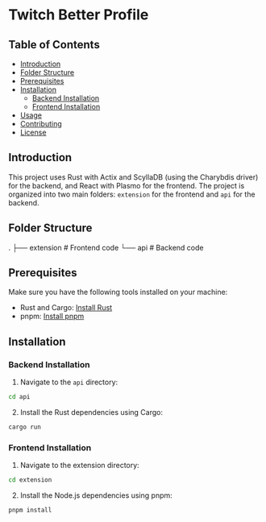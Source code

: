 # Twitch Better Profile

## Table of Contents
- [Introduction](#introduction)
- [Folder Structure](#folder-structure)
- [Prerequisites](#prerequisites)
- [Installation](#installation)
  - [Backend Installation](#backend-installation)
  - [Frontend Installation](#frontend-installation)
- [Usage](#usage)
- [Contributing](#contributing)
- [License](#license)

## Introduction
This project uses Rust with Actix and ScyllaDB (using the Charybdis driver) for the backend, and React with Plasmo for the frontend. The project is organized into two main folders: `extension` for the frontend and `api` for the backend.

## Folder Structure

.
├── extension # Frontend code
└── api # Backend code


## Prerequisites
Make sure you have the following tools installed on your machine:
- Rust and Cargo: [Install Rust](https://www.rust-lang.org/tools/install)
- pnpm: [Install pnpm](https://pnpm.io/installation)

## Installation

### Backend Installation
1. Navigate to the `api` directory:
```sh
cd api
```

2. Install the Rust dependencies using Cargo:

```sh
cargo run
```

### Frontend Installation

1. Navigate to the extension directory:

```sh
cd extension
```

2. Install the Node.js dependencies using pnpm:

```
pnpm install
```

